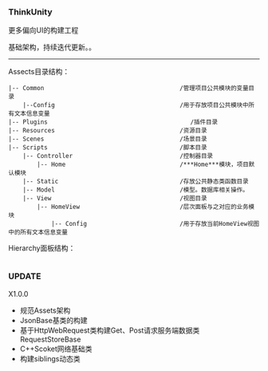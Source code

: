 ### ThinkUnity

更多偏向UI的构建工程

基础架构，持续迭代更新。。


---

Assects目录结构：

```
|-- Common                                      /管理项目公共模块的变量目录
    |--Config                                   /用于存放项目公共模块中所有文本信息变量
|-- Plugins                                        /插件目录
|-- Resources                                   /资源目录
|-- Scenes                                      /场景目录
|-- Scripts                                     /脚本目录
    |-- Controller                              /控制器目录
        |-- Home                                /***Home***模块，项目默认模块 
    |-- Static                                  /存放公共静态类函数目录
    |-- Model                                   /模型。数据库相关操作。
    |-- View                                    /视图目录
        |-- HomeView                            /层次面板与之对应的业务模块
            |-- Config                          /用于存放当前HomeView视图中的所有文本信息变量
```


Hierarchy面板结构：

```

```





### UPDATE


X1.0.0

* 规范Assets架构
* JsonBase基类的构建
* 基于HttpWebRequest类构建Get、Post请求服务端数据类RequestStoreBase
* C++Scoket网络基础类
* 构建siblings动态类



